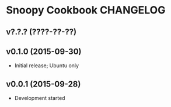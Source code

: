 Snoopy Cookbook CHANGELOG
=========================

v?.?.? (????-??-??)
-------------------

v0.1.0 (2015-09-30)
-------------------
- Initial release; Ubuntu only

v0.0.1 (2015-09-28)
-------------------
- Development started
